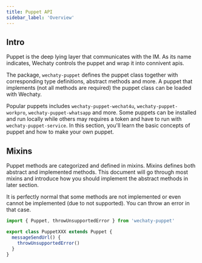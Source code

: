 ```yaml
---
title: Puppet API
sidebar_label: 'Overview'
---
```


## Intro

Puppet is the deep lying layer that communicates with the IM. As its name indicates, Wechaty controls the puppet and wrap it into connivent apis.

The package, ```wechaty-puppet``` defines the puppet class together with corresponding type definitions, abstract methods and more. A puppet that implements (not all methods are required) the puppet class can be loaded with Wechaty.

Popular puppets includes ```wechaty-puppet-wechat4u```, ```wechaty-puppet-workpro```, ```wechaty-puppet-whatsapp``` and more. Some puppets can be installed and run locally while others may requires a token and have to run with ```wechaty-puppet-service```. In this section, you'll learn the basic concepts of puppet and how to make your own puppet.

## Mixins

Puppet methods are categorized and defined in mixins. Mixins defines both abstract and implemented methods. This document will go through most mixins and introduce how you should implement the abstract methods in later section.

It is perfectly normal that some methods are not implemented or even cannot be implemented (due to not supported). You can throw an error in that case.

```ts
import { Puppet, throwUnsupportedError } from 'wechaty-puppet'

export class PuppetXXX extends Puppet {
  messageSendUrl() {
    throwUnsupportedError()
  }
}
```
